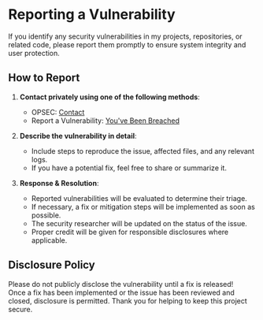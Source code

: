 # Reporting a Vulnerability

If you identify any security vulnerabilities in my projects, repositories, or related code, please report them promptly to ensure system integrity and user protection.

## How to Report
1. **Contact privately using one of the following methods**:
   - OPSEC: [Contact](mailto:Izaacap@gmail.com)
   - Report a Vulnerability: [You've Been Breached](https://github.com/Izaacapp/Executive_Summary_Latex/security/advisories)

2. **Describe the vulnerability in detail**:
   - Include steps to reproduce the issue, affected files, and any relevant logs.  
   - If you have a potential fix, feel free to share or summarize it.

3. **Response & Resolution**:  
   - Reported vulnerabilities will be evaluated to determine their triage.  
   - If necessary, a fix or mitigation steps will be implemented as soon as possible.  
   - The security researcher will be updated on the status of the issue.  
   - Proper credit will be given for responsible disclosures where applicable. 

## Disclosure Policy

Please do not publicly disclose the vulnerability until a fix is released!   
Once a fix has been implemented or the issue has been reviewed and closed, disclosure is permitted.
Thank you for helping to keep this project secure.  

